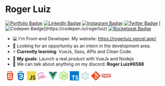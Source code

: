 # Roger Luiz

[![Portfolio Badge](https://img.shields.io/badge/Portfolio-%23262626.svg?&style=flat-square&logo=dependabot&logoColor=white)](https://gist.github.com/abantes/94eb77e77ed3edbe4e6ed02b50fe5a12) [![LinkedIn Badge](https://img.shields.io/badge/-LinkedIn-blue?style=flat-square&logo=Linkedin&logoColor=white&link=https://www.linkedin.com/in/roger-luiz/)](https://www.linkedin.com/in/roger-luiz/) [![Instagram Badge](https://img.shields.io/badge/instagram-%23E4405F.svg?&style=flat-square&logo=instagram&logoColor=white)](https://www.instagram.com/rogerluiz.dev/) [![Twitter Badge](https://img.shields.io/badge/-Twitter-1ca0f1?style=flat-square&labelColor=1ca0f1&logo=twitter&logoColor=white&link=https://twitter.com/rogerluizz)](https://twitter.com/rogerluizz) [![Codepen Badge](https://img.shields.io/badge/-Codepen-black?style=flat-square&logo=Codepen&logoColor=white&link=[https://codepen.io/rogerluiz](https://codepen.io/rogerluiz))](https://codepen.io/rogerluiz) [![Rocketseat Badge](https://img.shields.io/badge/-Rocketseat-41356b?style=flat-square&logo=Rocketseat&logoColor=white&link=https://app.rocketseat.com.br/me/rogerluiz)](https://app.rocketseat.com.br/me/rogerluiz)

- :computer: I'm Front-end Developer. My website: https://rogerluiz.vercel.app/
- :eyes: Looking for an opportunity as an intern in the development area.
- :zap: **Currently learning**: VueJs, Sass, APIs and Clean Code.
- :rocket: **My goals**: Launch a real product with VueJs and Nodejs
- :speech_balloon: We can talk about anything on my discord: **Roger Luiz#6588**

<p align="left">
  <img src="images/html5-plain-wordmark.svg" alt="html" width="30" height="30"/>
  <img src="images/css3-plain-wordmark.svg" alt="css" width="30" height="30"/>
  <img src="images/javascript-original.svg" alt="javascript" width="30" height="30"/> 
  <img src="images/sass-original.svg" alt="sass" width="30" height="30"/>
  <img src="images/vuejs-original.svg" alt="vue" width="30" height="30"/>
  <img src="images/nodejs-original.svg" alt="nodejs" width="30" height="30"/>
  <img src="images/typescript-original.svg" alt="typescript" width="30" height="30"/>
  <img src="images/electron-original.svg" alt="electron" width="30" height="30"/>
  <img src="images/git-original.svg" alt="git" width="30" height="30"/>
  <img src="images/npm-original-wordmark.svg" alt="npm" width="30" height="30"/>
</p>
